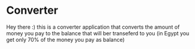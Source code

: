 # Converter
Hey there :)
this is a converter application that converts the amount of money you pay to the balance that will ber transeferd to you 
(in Egypt you get only 70% of the money you pay as balance)
